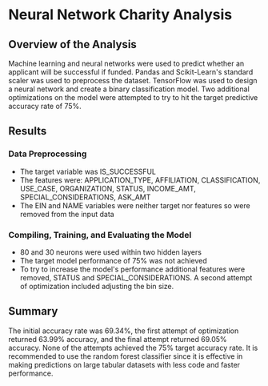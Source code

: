 # Neural Network Charity Analysis

## Overview of the Analysis
Machine learning and neural networks were used to predict whether an applicant will be successful if funded.  Pandas and Scikit-Learn's standard scaler was used to preprocess the dataset.  TensorFlow was used to design a neural network and create a binary classification model.  Two additional optimizations on the model were attempted to try to hit the target predictive accuracy rate of 75%.

## Results

### Data Preprocessing

- The target variable was IS_SUCCESSFUL
- The features were: APPLICATION_TYPE, AFFILIATION, CLASSIFICATION, USE_CASE, ORGANIZATION, STATUS, INCOME_AMT, SPECIAL_CONSIDERATIONS, ASK_AMT
- The EIN and NAME variables were neither target nor features so were removed from the input data

### Compiling, Training, and Evaluating the Model

- 80 and 30 neurons were used within two hidden layers
- The target model performance of 75% was not achieved
- To try to increase the model's performance additional features were removed, STATUS and SPECIAL_CONSIDERATIONS.  A second attempt of optimization included adjusting the bin size.

## Summary

The initial accuracy rate was 69.34%, the first attempt of optimization returned 63.99% accuracy, and the final attempt returned 69.05% accuracy.  None of the attempts achieved the 75% target accuracy rate.  It is recommended to use the random forest classifier since it is effective in making predictions on large tabular datasets with less code and faster performance.